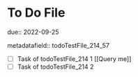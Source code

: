 # To Do File

due:: 2022-09-25

metadatafield:: todoTestFile_214\_57

- [ ] Task of todoTestFile_214 1 [[Query me]]
- [ ] Task of todoTestFile_214 2
